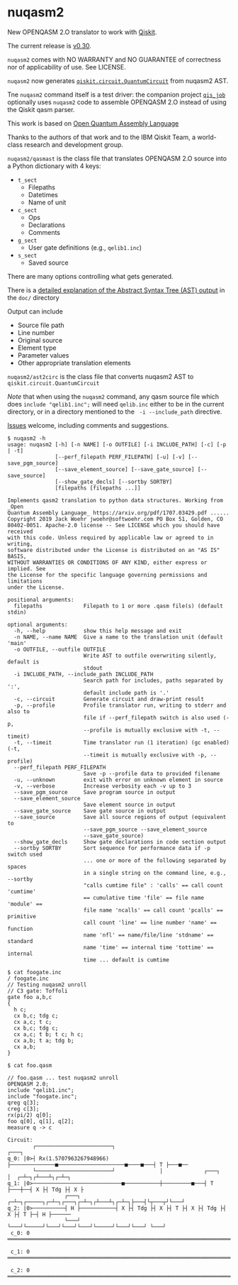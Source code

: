 # nuqasm2

New OPENQASM 2.O translator to work with [Qiskit](https://github.com/Qiskit).

The current release is [v0.30](https://github.com/jwoehr/nuqasm2/releases/tag/v0.30).

`nuqasm2` comes with NO WARRANTY and NO GUARANTEE of correctness nor of applicability of use. See LICENSE.

`nuqasm2` now generates [`qiskit.circuit.QuantumCircuit`](https://qiskit.org/documentation/_modules/qiskit/circuit/quantumcircuit.html)
from nuqasm2 AST.

Tne `nuqasm2` command itself is a test driver: the companion project [`qis_job`](https://github.com/jwoehr/qis_job)
optionally uses `nuqasm2` code to assemble OPENQASM 2.O instead of using the Qiskit qasm parser.

This work is based on [Open Quantum Assembly Language](https://arxiv.org/pdf/1707.03429.pdf)

Thanks to the authors of that work and to the IBM Qiskit Team, a world-class research and development group.

`nuqasm2/qasmast` is the class file that translates OPENQASM 2.O source into a Python dictionary with 4 keys:

* `t_sect`
  * Filepaths
  * Datetimes
  * Name of unit
* `c_sect`
  * Ops
  * Declarations
  * Comments
* `g_sect`
  * User gate definitions (e.g., `qelib1.inc`)
* `s_sect`
  * Saved source

There are many options controlling what gets generated.

There is a [detailed explanation of the Abstract Syntax Tree (AST) output](https://github.com/jwoehr/nuqasm2/blob/master/doc/nuqasm_ast.md) in the `doc/` directory


Output can include
* Source file path
* Line number
* Original source
* Element type
* Parameter values
* Other appropriate translation elements

`nuqasm2/ast2circ` is the class file that converts nuqasm2 AST to `qiskit.circuit.QuantumCircuit`

*Note* that when using the `nuqasm2` command, any qasm source file which does `include "qelib1.inc";` will need `qelib.inc`
either to be in the current directory, or in a directory mentioned to the ` -i --include_path` directive.

[Issues](https://github.com/jwoehr/nuqasm2/issues) welcome, including comments and suggestions.

```
$ nuqasm2 -h
usage: nuqasm2 [-h] [-n NAME] [-o OUTFILE] [-i INCLUDE_PATH] [-c] [-p | -t]
               [--perf_filepath PERF_FILEPATH] [-u] [-v] [--save_pgm_source]
               [--save_element_source] [--save_gate_source] [--save_source]
               [--show_gate_decls] [--sortby SORTBY]
               [filepaths [filepaths ...]]

Implements qasm2 translation to python data structures. Working from _Open
Quantum Assembly Language_ https://arxiv.org/pdf/1707.03429.pdf ......
Copyright 2019 Jack Woehr jwoehr@softwoehr.com PO Box 51, Golden, CO
80402-0051. Apache-2.0 license -- See LICENSE which you should have received
with this code. Unless required by applicable law or agreed to in writing,
software distributed under the License is distributed on an "AS IS" BASIS,
WITHOUT WARRANTIES OR CONDITIONS OF ANY KIND, either express or implied. See
the License for the specific language governing permissions and limitations
under the License.

positional arguments:
  filepaths             Filepath to 1 or more .qasm file(s) (default stdin)

optional arguments:
  -h, --help            show this help message and exit
  -n NAME, --name NAME  Give a name to the translation unit (default 'main'
  -o OUTFILE, --outfile OUTFILE
                        Write AST to outfile overwriting silently, default is
                        stdout
  -i INCLUDE_PATH, --include_path INCLUDE_PATH
                        Search path for includes, paths separated by ':',
                        default include path is '.'
  -c, --circuit         Generate circuit and draw-print result
  -p, --profile         Profile translator run, writing to stderr and also to
                        file if --perf_filepath switch is also used (-p,
                        --profile is mutually exclusive with -t, --timeit)
  -t, --timeit          Time translator run (1 iteration) (gc enabled) (-t,
                        --timeit is mutually exclusive with -p, --profile)
  --perf_filepath PERF_FILEPATH
                        Save -p --profile data to provided filename
  -u, --unknown         exit with error on unknown element in source
  -v, --verbose         Increase verbosity each -v up to 3
  --save_pgm_source     Save program source in output
  --save_element_source
                        Save element source in output
  --save_gate_source    Save gate source in output
  --save_source         Save all source regions of output (equivalent to
                        --save_pgm_source --save_element_source
                        --save_gate_source)
  --show_gate_decls     Show gate declarations in code section output
  --sortby SORTBY       Sort sequence for performance data if -p switch used
                        ... one or more of the following separated by spaces
                        in a single string on the command line, e.g., --sortby
                        "calls cumtime file" : 'calls' == call count 'cumtime'
                        == cumulative time 'file' == file name 'module' ==
                        file name 'ncalls' == call count 'pcalls' == primitive
                        call count 'line' == line number 'name' == function
                        name 'nfl' == name/file/line 'stdname' == standard
                        name 'time' == internal time 'tottime' == internal
                        time ... default is cumtime

$ cat foogate.inc
/ foogate.inc
// Testing nuqasm2 unroll
// C3 gate: Toffoli
gate foo a,b,c
{
  h c;
  cx b,c; tdg c;
  cx a,c; t c;
  cx b,c; tdg c;
  cx a,c; t b; t c; h c;
  cx a,b; t a; tdg b;
  cx a,b;
}

$ cat foo.qasm

// foo.qasm ... test nuqasm2 unroll
OPENQASM 2.0;
include "qelib1.inc";
include "foogate.inc";
qreg q[3];
creg c[3];
rx(pi/2) q[0];
foo q[0], q[1], q[2];
measure q -> c

Circuit:
        ┌────────────────────────┐                                             ┌───┐      
q_0: |0>┤ Rx(1.5707963267948966) ├──────────────■─────────────────────■────■───┤ T ├───■──
        └────────────────────────┘              │             ┌───┐   │  ┌─┴─┐┌┴───┴┐┌─┴─┐
q_1: |0>────────────────────────────■───────────┼─────────■───┤ T ├───┼──┤ X ├┤ Tdg ├┤ X ├
                  ┌───┐           ┌─┴─┐┌─────┐┌─┴─┐┌───┐┌─┴─┐┌┴───┴┐┌─┴─┐├───┤└┬───┬┘└───┘
q_2: |0>──────────┤ H ├───────────┤ X ├┤ Tdg ├┤ X ├┤ T ├┤ X ├┤ Tdg ├┤ X ├┤ T ├─┤ H ├──────
                  └───┘           └───┘└─────┘└───┘└───┘└───┘└─────┘└───┘└───┘ └───┘      
 c_0: 0 ══════════════════════════════════════════════════════════════════════════════════
                                                                                          
 c_1: 0 ══════════════════════════════════════════════════════════════════════════════════
                                                                                          
 c_2: 0 ══════════════════════════════════════════════════════════════════════════════════

```
